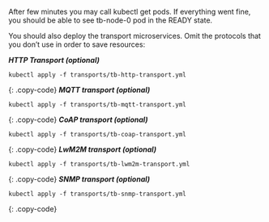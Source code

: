 After few minutes you may call kubectl get pods. If everything went fine, you should be able to see tb-node-0 pod in the READY state.

You should also deploy the transport microservices. Omit the protocols that you don’t use in order to save resources:

***HTTP Transport (optional)***
```
kubectl apply -f transports/tb-http-transport.yml
```
{: .copy-code}
***MQTT transport (optional)***
```
kubectl apply -f transports/tb-mqtt-transport.yml
```
{: .copy-code}
***CoAP transport (optional)***
```
kubectl apply -f transports/tb-coap-transport.yml
```
{: .copy-code}
***LwM2M transport (optional)***
```
kubectl apply -f transports/tb-lwm2m-transport.yml
```
{: .copy-code}
***SNMP transport (optional)***
```
kubectl apply -f transports/tb-snmp-transport.yml
```
{: .copy-code}
